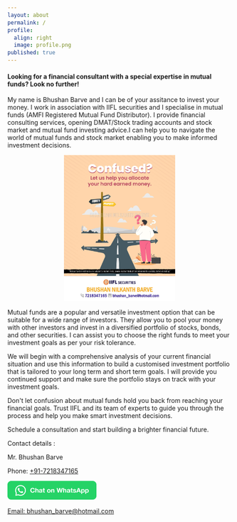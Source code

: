 ```yaml
---
layout: about
permalink: /
profile:
  align: right
  image: profile.png
published: true
---
```


<h4>Looking for a financial consultant with a special expertise in mutual funds? Look no further!</h4>  


My name is Bhushan Barve and I can be of your assitance to invest your money. I work in association with IIFL securities and I specialise in mutual funds (AMFI Registered Mutual Fund Distributor). I provide financial consulting services, opening DMAT/Stock trading accounts and stock market and mutual fund investing advice.I can help you to navigate the world of mutual funds and stock market enabling you to make informed investment decisions.  


<center>
  <img src="assets/images/confused.png" width="250"/>
</center>

Mutual funds are a popular and versatile investment option that can be suitable for a wide range of investors. They allow you to pool your money with other investors and invest in a diversified portfolio of stocks, bonds, and other securities. I can assist you to choose the right funds to meet your investment goals as per your risk tolerance.  


We will begin with a comprehensive analysis of your current financial situation and use this information to build a customised investment portfolio that is tailored to your long term and short term goals. I will provide you continued support and make sure the portfolio stays on track with your investment goals.  


Don't let confusion about mutual funds hold you back from reaching your financial goals. Trust IIFL and its team of experts to guide you through the process and help you make smart investment decisions.  


Schedule a consultation and start building a brighter financial future.  


Contact details :  

Mr. Bhushan Barve  

Phone: <a href="tel:+917218347165">+91-7218347165</a>  

<a aria-label="Chat on WhatsApp" href="https://wa.me/917218347165"> <img alt="Chat on WhatsApp" src="assets/images/WhatsAppButtonGreenMedium.png" width="200"/>

Email: <a href="mailto:bhushan_barve@hotmail.com">bhushan_barve@hotmail.com</a>  

